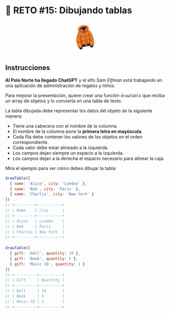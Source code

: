 # :date: RETO #15: Dibujando tablas

<p align="center">
  <a href="https://adventjs.dev/es/challenges/2024/15">
    <img src="../../assets/2024/challenge15.webp" height="100" />
  </a>
 </p>


## Instrucciones

**Al Polo Norte ha llegado ChatGPT** y el elfo *Sam Elfman* está trabajando en una aplicación de administración de regalos y niños.

Para mejorar la presentación, quiere crear una función `drawTable` que reciba un array de objetos y lo convierta en una tabla de texto.

La tabla dibujada debe representar los datos del objeto de la siguiente manera:

- Tiene una cabecera con el nombre de la columna.
- El nombre de la columna pone la **primera letra en mayúscula**.
- Cada fila debe contener los valores de los objetos en el orden correspondiente.
- Cada valor debe estar alineado a la izquierda.
- Los campos dejan siempre un espacio a la izquierda.
- Los campos dejan a la derecha el espacio necesario para alinear la caja.

Mira el ejemplo para ver cómo debes dibujar la tabla:

```js
drawTable([
  { name: 'Alice', city: 'London' },
  { name: 'Bob', city: 'Paris' },
  { name: 'Charlie', city: 'New York' }
])
// +---------+-----------+
// | Name    | City      |
// +---------+-----------+
// | Alice   | London    |
// | Bob     | Paris     |
// | Charlie | New York  |
// +---------+-----------+

drawTable([
  { gift: 'Doll', quantity: 10 },
  { gift: 'Book', quantity: 5 },
  { gift: 'Music CD', quantity: 1 }
])
// +----------+----------+
// | Gift     | Quantity |
// +----------+----------+
// | Doll     | 10       |
// | Book     | 5        |
// | Music CD | 1        |
// +----------+----------+
```
